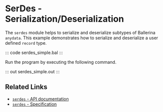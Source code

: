 # SerDes - Serialization/Deserialization

The `serdes` module helps to serialize and deserialize subtypes of Ballerina `anydata`. This example demonstrates how to serialize and deserialize a user defined `record` type.

::: code serdes_simple.bal :::

Run the program by executing the following command.

::: out serdes_simple.out :::

## Related Links
- [`serdes` - API documentation](https://lib.ballerina.io/ballerina/serdes/latest)
- [`serdes` - Specification](/spec/serdes)
